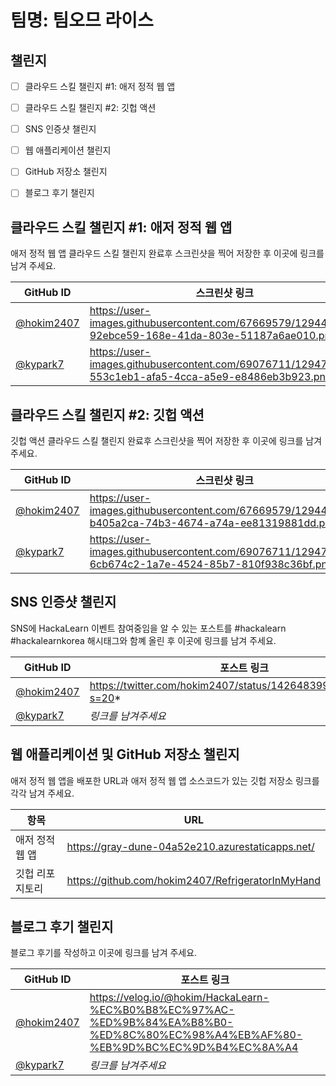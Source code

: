 # 팀명: 팀오므 라이스 #

## 챌린지 ##

* [ ] 클라우드 스킬 챌린지 #1: 애저 정적 웹 앱
* [ ] 클라우드 스킬 챌린지 #2: 깃헙 액션
* [ ] SNS 인증샷 챌린지
* [ ] 웹 애플리케이션 챌린지
* [ ] GitHub 저장소 챌린지
* [ ] 블로그 후기 챌린지


## 클라우드 스킬 챌린지 #1: 애저 정적 웹 앱 ##

애저 정적 웹 앱 클라우드 스킬 챌린지 완료후 스크린샷을 찍어 저장한 후 이곳에 링크를 남겨 주세요.

| GitHub ID | 스크린샷 링크 |
| --------- | ------------- |
| [@hokim2407](https://github.com/hokim2407) | https://user-images.githubusercontent.com/67669579/129441678-92ebce59-168e-41da-803e-51187a6ae010.png |
| [@kypark7](https://github.com/kypark7) | https://user-images.githubusercontent.com/69076711/129471346-553c1eb1-afa5-4cca-a5e9-e8486eb3b923.png |



## 클라우드 스킬 챌린지 #2: 깃헙 액션 ##

깃헙 액션 클라우드 스킬 챌린지 완료후 스크린샷을 찍어 저장한 후 이곳에 링크를 남겨 주세요.

| GitHub ID | 스크린샷 링크 |
| --------- | ------------- |
| [@hokim2407](https://github.com/hokim2407) | https://user-images.githubusercontent.com/67669579/129441676-b405a2ca-74b3-4674-a74a-ee81319881dd.png |
| [@kypark7](https://github.com/kypark7) | https://user-images.githubusercontent.com/69076711/129471998-6cb674c2-1a7e-4524-85b7-810f938c36bf.png |



## SNS 인증샷 챌린지 ##

SNS에 HackaLearn 이벤트 참여중임을 알 수 있는 포스트를 #hackalearn #hackalearnkorea 해시태그와 함꼐 올린 후 이곳에 링크를 남겨 주세요.

| GitHub ID | 포스트 링크 |
| --------- | ------------- |
| [@hokim2407](https://github.com/hokim2407) | https://twitter.com/hokim2407/status/1426483996884537347?s=20* |
| [@kypark7](https://github.com/kypark7) | *링크를 남겨주세요* |



## 웹 애플리케이션 및 GitHub 저장소 챌린지 ##

애저 정적 웹 앱을 배포한 URL과 애저 정적 웹 앱 소스코드가 있는 깃헙 저장소 링크를 각각 남겨 주세요.

| 항목            | URL                                |
| --------------- | ---------------------------------- |
| 애저 정적 웹 앱 | https://gray-dune-04a52e210.azurestaticapps.net/ |
| 깃헙 리포지토리 | https://github.com/hokim2407/RefrigeratorInMyHand |


## 블로그 후기 챌린지 ##

블로그 후기를 작성하고 이곳에 링크를 남겨 주세요.

| GitHub ID | 포스트 링크 |
| --------- | ------------- |
| [@hokim2407](https://github.com/hokim2407) | https://velog.io/@hokim/HackaLearn-%EC%B0%B8%EC%97%AC-%ED%9B%84%EA%B8%B0-%ED%8C%80%EC%98%A4%EB%AF%80-%EB%9D%BC%EC%9D%B4%EC%8A%A4 |
| [@kypark7](https://github.com/kypark7) | *링크를 남겨주세요* |
